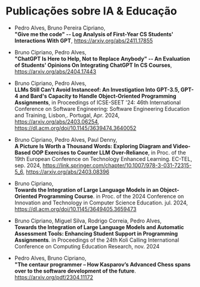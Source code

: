# Publicações sobre IA & Educação

* Pedro Alves, Bruno Pereira Cipriano, <br>**"Give me the code" -- Log Analysis of First-Year CS Students' Interactions With GPT**, https://arxiv.org/abs/2411.17855

* Bruno Cipriano, Pedro Alves, <br>**"ChatGPT Is Here to Help, Not to Replace Anybody" -- An Evaluation of Students' Opinions On Integrating ChatGPT In CS Courses**, https://arxiv.org/abs/2404.17443

* Bruno Cipriano, Pedro Alves, <br>**LLMs Still Can't Avoid Instanceof: An Investigation Into GPT-3.5, GPT-4 and Bard's Capacity to Handle Object-Oriented Programming Assignments**, in Proceedings of ICSE-SEET '24: 46th International Conference on Software Engineering: Software Engineering Education and Training, Lisbon,. Portugal, Apr. 2024, https://arxiv.org/abs/2403.06254, https://dl.acm.org/doi/10.1145/3639474.3640052

* Bruno Cipriano, Pedro Alves, Paul Denny, <br>**A Picture Is Worth a Thousand Words: Exploring Diagram and Video-Based OOP Exercises to Counter LLM Over-Reliance**, in Proc. of the 19th European Conference on Technology Enhanced Learning.
EC-TEL, sep. 2024, https://link.springer.com/chapter/10.1007/978-3-031-72315-5_6, https://arxiv.org/abs/2403.08396

* Bruno Cipriano, <br>**Towards the Integration of Large Language Models in an Object-Oriented Programming Course**. in Proc. of the 2024 Conference on Innovation and Technology in Computer Science Education. jul. 2024, https://dl.acm.org/doi/10.1145/3649405.3659473

* Bruno Cipriano, Miguel Silva, Rodrigo Correia, Pedro Alves, <br>**Towards the Integration of Large Language Models and Automatic Assessment Tools: Enhancing Student Support in Programming Assignments**. in Proceedings of the 24th Koli Calling International Conference on Computing Education Research, nov. 2024

* Pedro Alves, Bruno Cipriano, <br>**"The centaur programmer – How Kasparov’s Advanced Chess spans over to the software development of the future**. https://arxiv.org/pdf/2304.11172
